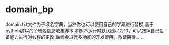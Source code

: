 # domain_bp
domain.txt文件为子域名字典，当然你也可以使用自己的字典进行替换
基于python编写的子域名信息收集脚本
本脚本运行时默认线程为10，可以按照自己设备能力进行对线程的更改
后续会进行多功能的开发使用，敬请期待......
